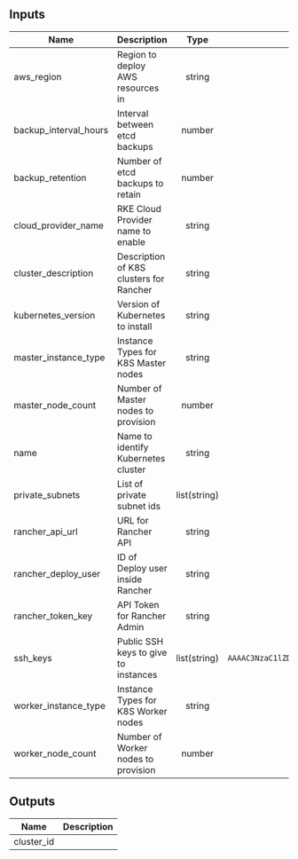 <!-- BEGINNING OF PRE-COMMIT-TERRAFORM DOCS HOOK -->
## Inputs

| Name | Description | Type | Default | Required |
|------|-------------|:----:|:-----:|:-----:|
| aws\_region | Region to deploy AWS resources in | string | `"us-east-1"` | no |
| backup\_interval\_hours | Interval between etcd backups | number | `"6"` | no |
| backup\_retention | Number of etcd backups to retain | number | `"12"` | no |
| cloud\_provider\_name | RKE Cloud Provider name to enable | string | `"aws"` | no |
| cluster\_description | Description of K8S clusters for Rancher | string | `"Terraform managed RKE cluster"` | no |
| kubernetes\_version | Version of Kubernetes to install | string | `"v1.15.5-rancher1-2"` | no |
| master\_instance\_type | Instance Types for K8S Master nodes | string | `"m5a.large"` | no |
| master\_node\_count | Number of Master nodes to provision | number | `"3"` | no |
| name | Name to identify Kubernetes cluster | string | n/a | yes |
| private\_subnets | List of private subnet ids | list(string) | n/a | yes |
| rancher\_api\_url | URL for Rancher API | string | n/a | yes |
| rancher\_deploy\_user | ID of Deploy user inside Rancher | string | n/a | yes |
| rancher\_token\_key | API Token for Rancher Admin | string | n/a | yes |
| ssh\_keys | Public SSH keys to give to instances | list(string) | `[ "ssh-ed25519 AAAAC3NzaC1lZDI1NTE5AAAAIN5O7k6gRYCU7YPkCH6dyXVW10izMAkDAQtQxNxdRE22 drpebcak" ]` | no |
| worker\_instance\_type | Instance Types for K8S Worker nodes | string | `"m5a.large"` | no |
| worker\_node\_count | Number of Worker nodes to provision | number | `"3"` | no |

## Outputs

| Name | Description |
|------|-------------|
| cluster\_id |  |

<!-- END OF PRE-COMMIT-TERRAFORM DOCS HOOK -->
